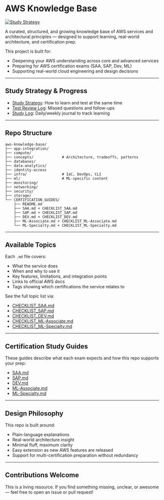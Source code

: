 # AWS Knowledge Base

[![Study Strategy](https://img.shields.io/badge/strategy-active-blue?style=flat-square)](CERTIFICATION_GUIDES/STUDY_STRATEGY.md)

A curated, structured, and growing knowledge base of AWS services and architectural principles — designed to support learning, real-world architecture, and certification prep.


This project is built for:
- Deepening your AWS understanding across core and advanced services
- Preparing for AWS certification exams (SAA, SAP, Dev, ML)
- Supporting real-world cloud engineering and design decisions

---

## Study Strategy & Progress

- [Study Strategy](CERTIFICATION_GUIDES/STUDY_STRATEGY.md): How to learn and test at the same time
- [Test Review Log](CERTIFICATION_GUIDES/TEST_REVIEW.md): Missed questions and follow-ups
- [Study Log](CERTIFICATION_GUIDES/STUDY_LOG.md): Daily/weekly journal to track learning

---

## Repo Structure

```
aws-knowledge-base/
├── app-integration/
├── compute/
├── concepts/             # Architecture, tradeoffs, patterns
├── databases/
├── data-analytics/
├── identity-access
├── infra/                # IaC, DevOps, CLI
├── ml/                   # ML-specific content
├── monitoring/
├── networking/
├── security/
├── storage/
└── CERTIFICATION_GUIDES/
    ├── README.md
    ├── SAA.md + CHECKLIST_SAA.md
    ├── SAP.md + CHECKLIST_SAP.md
    ├── DEV.md + CHECKLIST_DEV.md
    ├── ML-Associate.md + CHECKLIST_ML-Associate.md
    └── ML-Specialty.md + CHECKLIST_ML-Specialty.md
```

---

## Available Topics

Each `.md` file covers:

- What the service does
- When and why to use it
- Key features, limitations, and integration points
- Links to official AWS docs
- Tags showing which certifications the service relates to

See the full topic list via:
- [CHECKLIST_SAA.md](CERTIFICATION_GUIDES/CHECKLIST_SAA.md)
- [CHECKLIST_SAP.md](CERTIFICATION_GUIDES/CHECKLIST_SAP.md)
- [CHECKLIST_DEV.md](CERTIFICATION_GUIDES/CHECKLIST_DEV.md)
- [CHECKLIST_ML-Associate.md](CERTIFICATION_GUIDES/CHECKLIST_ML-Associate.md)
- [CHECKLIST_ML-Specialty.md](CERTIFICATION_GUIDES/CHECKLIST_ML-Specialty.md)

---

## Certification Study Guides

These guides describe what each exam expects and how this repo supports your prep:

- [SAA.md](CERTIFICATION_GUIDES/SAA.md)
- [SAP.md](CERTIFICATION_GUIDES/SAP.md)
- [DEV.md](CERTIFICATION_GUIDES/DEV.md)
- [ML-Associate.md](CERTIFICATION_GUIDES/ML-Associate.md)
- [ML-Specialty.md](CERTIFICATION_GUIDES/ML-Specialty.md)

---

## Design Philosophy

This repo is built around:
- Plain-language explanations
- Real-world architecture insight
- Minimal fluff, maximum clarity
- Easy extension as new AWS features are released
- Support for multi-certification preparation without redundancy

---

## Contributions Welcome

This is a living resource. If you find something missing, unclear, or awesome — feel free to open an issue or pull request!
